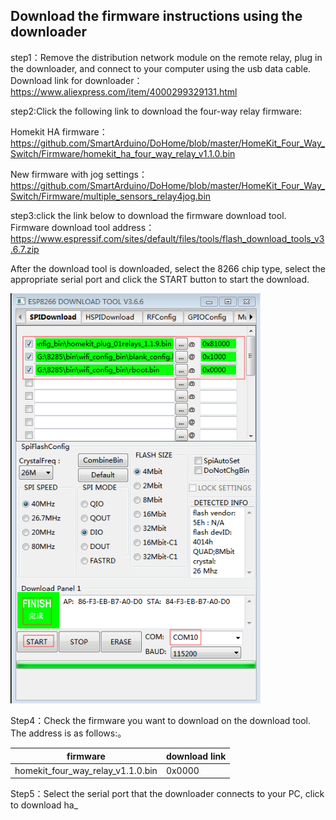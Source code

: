## Download the firmware instructions using the downloader
step1：Remove the distribution network module on the remote relay, plug in the downloader, and connect to your computer using the usb data cable.
Download link for downloader： 
https://www.aliexpress.com/item/4000299329131.html

step2:Click the following link to download the four-way relay firmware:

Homekit HA firmware：
https://github.com/SmartArduino/DoHome/blob/master/HomeKit_Four_Way_Switch/Firmware/homekit_ha_four_way_relay_v1.1.0.bin

New firmware with jog settings：
https://github.com/SmartArduino/DoHome/blob/master/HomeKit_Four_Way_Switch/Firmware/multiple_sensors_relay4jog.bin

step3:click the link below to download the firmware download tool. Firmware download tool address：https://www.espressif.com/sites/default/files/tools/flash_download_tools_v3.6.7.zip

After the download tool is downloaded, select the 8266 chip type, select the appropriate serial port and click the START button to start the download.

  <img src="../README_IMAGE/9.png" width="400" />
 
Step4：Check the firmware you want to download on the download tool. The address is as follows:。

|firmware                                  | download link|
| ---------------------------------------- | -------------| 
| homekit_four_way_relay_v1.1.0.bin        | 0x0000       | 

Step5：Select the serial port that the downloader connects to your PC, click to download
ha_